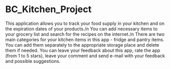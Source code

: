 # BC_Kitchen_Project

This application allows you to track your food supply in your kitchen and on the expiration dates of your products./n
You can add necessary items to your grocery list and search for the recipes on the internet./n
There are two main categories  for your kitchen items in this app - fridge and pantry items.
You can add them separately to the appropriate storage place and delete them if needed.
You can leave your feedback about this app, rate the app (from 1 to 5 stars), leave your comment and send 
e-mail with your feedback and possible suggestions.
